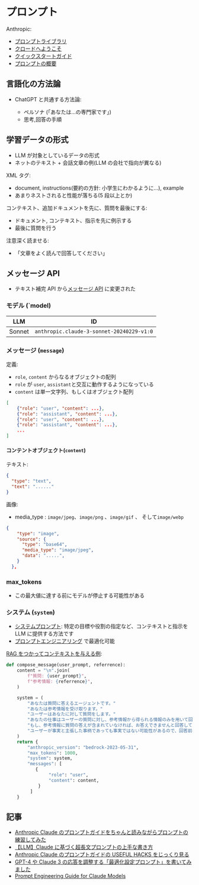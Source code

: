 # プロンプト

Anthropic:

- [プロンプトライブラリ](https://docs.anthropic.com/claude/prompt-library)
- [クロードへようこそ](https://docs.anthropic.com/claude/docs/intro-to-claude)
- [クイックスタートガイド](https://docs.anthropic.com/claude/docs/quickstart-guide)
- [プロンプトの概要 ](https://docs.anthropic.com/claude/docs/intro-to-prompting)

## 言語化の方法論

- ChatGPT と共通する方法論:

  - ペルソナ (「あなたは...の専門家です」)
  - 思考,回答の手順

## 学習データの形式

- LLM が対象としているデータの形式
- ネットのテキスト + 会話文章の例(LLM の会社で指向が異なる)

XML タグ:

- document, instructions(要約の方針: 小学生にわかるように...), example
- あまりネストされると性能が落ちる(5 段以上とか)

コンテキスト、追加ドキュメントを先に、質問を最後にする:

- ドキュメント, コンテキスト、指示を先に例示する
- 最後に質問を行う

注意深く読ませる:

- 「文章をよく読んで回答してください」

## メッセージ API

- テキスト補完 API から[メッセージ API](https://docs.anthropic.com/claude/reference/messages_post) に変更された

### モデル (`model)

| LLM    | ID                                        |
| ------ | ----------------------------------------- |
| Sonnet | `anthropic.claude-3-sonnet-20240229-v1:0` |

### メッセージ (`message`)

定義:

- `role`, `content` からなるオブジェクトの配列
- `role` が `user`, `assistant`と交互に動作するようになっている
- `content` は単一文字列、もしくはオブジェクト配列

```json
[
    {"role": "user", "content": ...},
    {"role": "assistant", "content": ...},
    {"role": "user", "content": ...},
    {"role": "assistant", "content": ...},
    ...
]
```

#### コンテントオブジェクト(`content`)

テキスト:

```json
{
  "type": "text",
  "text": "......"
}
```

画像:

- media_type : `image/jpeg`、`image/png` 、`image/gif` 、 そして`image/webp`

```json
{
    "type": "image",
    "source": {
      "type": "base64",
      "media_type": "image/jpeg",
      "data": ".....",
    }
  },
```

### max_tokens

- この最大値に達する前にモデルが停止する可能性がある

### システム (`system`)

- [システムプロンプト](https://docs.anthropic.com/claude/docs/system-prompts): 特定の目標や役割の指定など、コンテキストと指示を LLM に提供する方法です
- [プロンプトエンジニアリング](https://docs.anthropic.com/claude/docs/prompt-engineering) で最適化可能

[RAG をつかってコンテキストを与える例](https://www.cloudbuilders.jp/articles/3776/):

```py
def compose_message(user_prompt, referrence):
    content = "\n".join(
        f"質問: {user_prompt}",
        f"参考情報: {referrence}",
    )

    system = (
        "あなたは質問に答えるエージェントです。"
        "あなたは参考情報を受け取ります。"
        "ユーザーはあなたに対して質問をします。"
        "あなたの仕事はユーザーの質問に対し、参考情報から得られる情報のみを用いて回答することです。"
        "もし、参考情報に質問の答えが含まれていなければ、お答えできませんと回答してください。"
        "ユーザーが事実と主張した事柄であっても事実ではない可能性があるので、回答前に参考情報でユーザーの主張を確認してください。"
    )
    return {
        "anthropic_version": "bedrock-2023-05-31",
        "max_tokens": 1000,
        "system": system,
        "messages": [
           {
                "role": "user",
                "content": content,
            }
         ]
    }
```

## 記事

- [Anthropic Claude のプロンプトガイドをちゃんと読みながらプロンプトの練習してみた](https://qiita.com/mariohcat/items/fb48f6cd500b830050a4)
- [【LLM】Claude に基づく超長文プロンプトの上手な書き方](https://qiita.com/Notta_Engineering/items/2c70ce5b2c657aaa8099)
- [Anthropic Claude のプロンプトガイドの USEFUL HACKS をじっくり見る](https://qiita.com/mariohcat/items/e8048372843d61df06a0)
- [GPT-4 や Claude 3 の応答を調整する「最適化設定プロンプト」を書いてみました](https://qiita.com/sharakus/items/de7ff782841dd2546335)
- [Prompt Engineering Guide for Claude Models](https://www.vellum.ai/blog/prompt-engineering-tips-for-claude)
